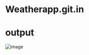 # Weatherapp.git.in
# output 
![image](https://github.com/user-attachments/assets/e952d97a-1016-48e0-80fb-72e1bebe4fd7)
